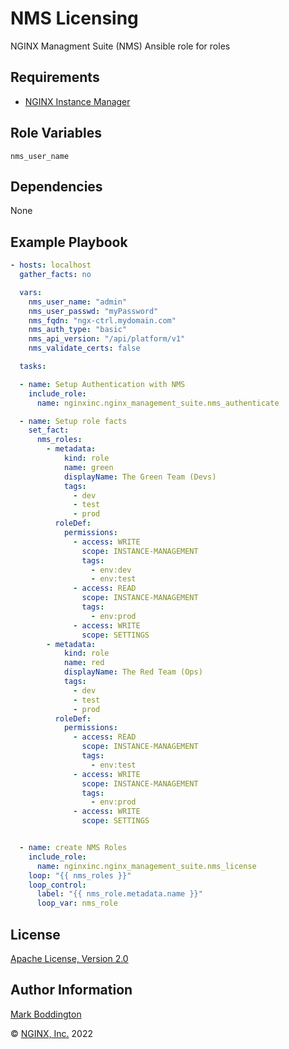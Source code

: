 NMS Licensing
=============

NGINX Managment Suite (NMS) Ansible role for roles


Requirements
------------

* [NGINX Instance Manager](https://www.nginx.com/products/nginx-instance-manager/)

Role Variables
--------------

`nms_user_name`

Dependencies
------------

None

Example Playbook
----------------

```yaml
- hosts: localhost
  gather_facts: no

  vars:
    nms_user_name: "admin"
    nms_user_passwd: "myPassword"
    nms_fqdn: "ngx-ctrl.mydomain.com"
    nms_auth_type: "basic"
    nms_api_version: "/api/platform/v1"
    nms_validate_certs: false

  tasks:

  - name: Setup Authentication with NMS
    include_role: 
      name: nginxinc.nginx_management_suite.nms_authenticate

  - name: Setup role facts
    set_fact:
      nms_roles:
        - metadata:
            kind: role
            name: green
            displayName: The Green Team (Devs)
            tags:
              - dev
              - test
              - prod
          roleDef:
            permissions:
              - access: WRITE
                scope: INSTANCE-MANAGEMENT
                tags:
                  - env:dev
                  - env:test
              - access: READ
                scope: INSTANCE-MANAGEMENT
                tags:
                  - env:prod
              - access: WRITE
                scope: SETTINGS
        - metadata:
            kind: role
            name: red
            displayName: The Red Team (Ops)
            tags:
              - dev
              - test
              - prod
          roleDef:
            permissions:
              - access: READ
                scope: INSTANCE-MANAGEMENT
                tags:
                  - env:test
              - access: WRITE
                scope: INSTANCE-MANAGEMENT
                tags:
                  - env:prod
              - access: WRITE
                scope: SETTINGS


  - name: create NMS Roles
    include_role: 
      name: nginxinc.nginx_management_suite.nms_license
    loop: "{{ nms_roles }}"
    loop_control:
      label: "{{ nms_role.metadata.name }}"
      loop_var: nms_role

```

License
-------

[Apache License, Version 2.0](./LICENSE)

Author Information
------------------

[Mark Boddington](https://github.com/TuxInvader)

&copy; [NGINX, Inc.](https://www.nginx.com/) 2022

